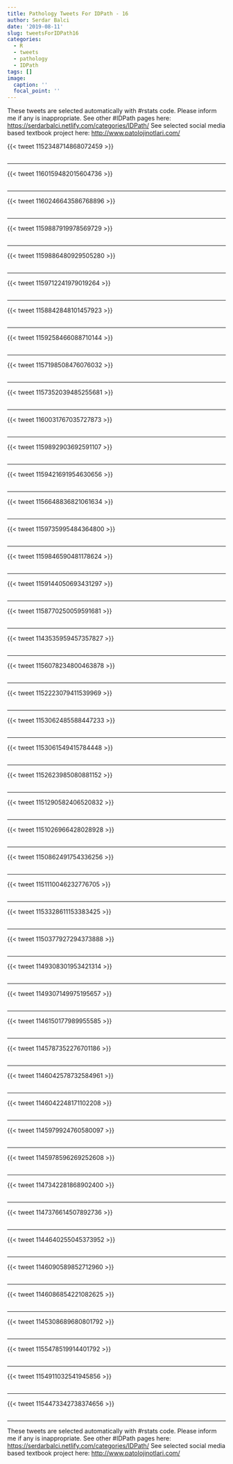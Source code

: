 ```yaml
---
title: Pathology Tweets For IDPath - 16
author: Serdar Balci
date: '2019-08-11'
slug: tweetsForIDPath16
categories:
  - R
  - tweets
  - pathology
  - IDPath
tags: []
image:
  caption: ''
  focal_point: ''
---
```



These tweets are selected automatically with #rstats code. Please inform me if any is inappropriate.
See other #IDPath pages here: https://serdarbalci.netlify.com/categories/IDPath/ 
See selected social media based textbook project here: http://www.patolojinotlari.com/

{{< tweet 1152348714868072459 >}}
<br>
<br>
<hr>
{{< tweet 1160159482015604736 >}}
<br>
<br>
<hr>
{{< tweet 1160246643586768896 >}}
<br>
<br>
<hr>
{{< tweet 1159887919978569729 >}}
<br>
<br>
<hr>
{{< tweet 1159886480929505280 >}}
<br>
<br>
<hr>
{{< tweet 1159712241979019264 >}}
<br>
<br>
<hr>
{{< tweet 1158842848101457923 >}}
<br>
<br>
<hr>
{{< tweet 1159258466088710144 >}}
<br>
<br>
<hr>
{{< tweet 1157198508476076032 >}}
<br>
<br>
<hr>
{{< tweet 1157352039485255681 >}}
<br>
<br>
<hr>
{{< tweet 1160031767035727873 >}}
<br>
<br>
<hr>
{{< tweet 1159892903692591107 >}}
<br>
<br>
<hr>
{{< tweet 1159421691954630656 >}}
<br>
<br>
<hr>
{{< tweet 1156648836821061634 >}}
<br>
<br>
<hr>
{{< tweet 1159735995484364800 >}}
<br>
<br>
<hr>
{{< tweet 1159846590481178624 >}}
<br>
<br>
<hr>
{{< tweet 1159144050693431297 >}}
<br>
<br>
<hr>
{{< tweet 1158770250059591681 >}}
<br>
<br>
<hr>
{{< tweet 1143535959457357827 >}}
<br>
<br>
<hr>
{{< tweet 1156078234800463878 >}}
<br>
<br>
<hr>
{{< tweet 1152223079411539969 >}}
<br>
<br>
<hr>
{{< tweet 1153062485588447233 >}}
<br>
<br>
<hr>
{{< tweet 1153061549415784448 >}}
<br>
<br>
<hr>
{{< tweet 1152623985080881152 >}}
<br>
<br>
<hr>
{{< tweet 1151290582406520832 >}}
<br>
<br>
<hr>
{{< tweet 1151026966428028928 >}}
<br>
<br>
<hr>
{{< tweet 1150862491754336256 >}}
<br>
<br>
<hr>
{{< tweet 1151110046232776705 >}}
<br>
<br>
<hr>
{{< tweet 1153328611153383425 >}}
<br>
<br>
<hr>
{{< tweet 1150377927294373888 >}}
<br>
<br>
<hr>
{{< tweet 1149308301953421314 >}}
<br>
<br>
<hr>
{{< tweet 1149307149975195657 >}}
<br>
<br>
<hr>
{{< tweet 1146150177989955585 >}}
<br>
<br>
<hr>
{{< tweet 1145787352276701186 >}}
<br>
<br>
<hr>
{{< tweet 1146042578732584961 >}}
<br>
<br>
<hr>
{{< tweet 1146042248171102208 >}}
<br>
<br>
<hr>
{{< tweet 1145979924760580097 >}}
<br>
<br>
<hr>
{{< tweet 1145978596269252608 >}}
<br>
<br>
<hr>
{{< tweet 1147342281868902400 >}}
<br>
<br>
<hr>
{{< tweet 1147376614507892736 >}}
<br>
<br>
<hr>
{{< tweet 1144640255045373952 >}}
<br>
<br>
<hr>
{{< tweet 1146090589852712960 >}}
<br>
<br>
<hr>
{{< tweet 1146086854221082625 >}}
<br>
<br>
<hr>
{{< tweet 1145308689680801792 >}}
<br>
<br>
<hr>
{{< tweet 1155478519914401792 >}}
<br>
<br>
<hr>
{{< tweet 1154911032541945856 >}}
<br>
<br>
<hr>
{{< tweet 1154473342738374656 >}}
<br>
<br>
<hr>


These tweets are selected automatically with #rstats code. Please inform me if any is inappropriate.
See other #IDPath pages here: https://serdarbalci.netlify.com/categories/IDPath/ 
See selected social media based textbook project here: http://www.patolojinotlari.com/
